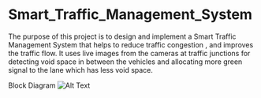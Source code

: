 # Smart_Traffic_Management_System
The purpose of this project is to design and implement a Smart Traffic Management System that helps to reduce traffic congestion , and improves the traffic flow. It uses live images from the cameras at traffic junctions for detecting void space in between the vehicles and allocating more green signal to the lane which has less void space.

Block Diagram
![Alt Text](C:\Users\acer\OneDrive\Pictures\Screenshots)
